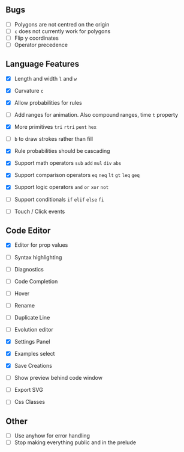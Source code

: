 ## Bugs
- [ ] Polygons are not centred on the origin
- [ ] `c` does not currently work for polygons
- [ ] Flip y coordinates
- [ ] Operator precedence

## Language Features

- [x] Length and width `l` and `w`
- [x] Curvature `c`
- [x] Allow probabilities for rules 
- [ ] Add ranges for animation. Also compound ranges, time `t` property
- [x] More primitives `tri` `rtri` `pent` `hex`
- [ ] `b` to draw strokes rather than fill
- [x] Rule probabilities should be cascading

- [x] Support math operators `sub` `add` `mul` `div` `abs`
- [x] Support comparison operators `eq` `neq` `lt` `gt` `leq` `geq`
- [x] Support logic operators `and` `or` `xor` `not`
- [ ] Support conditionals `if` `elif`  `else` `fi`

- [ ] Touch / Click events


## Code Editor

- [x] Editor for prop values
- [ ] Syntax highlighting
- [ ] Diagnostics
- [ ] Code Completion
- [ ] Hover
- [ ] Rename
- [ ] Duplicate Line
- [ ] Evolution editor

- [x] Settings Panel
- [x] Examples select
- [x] Save Creations
- [ ] Show preview behind code window
- [ ] Export SVG
- [ ] Css Classes

## Other

- [ ] Use anyhow for error handling
- [ ] Stop making everything public and in the prelude